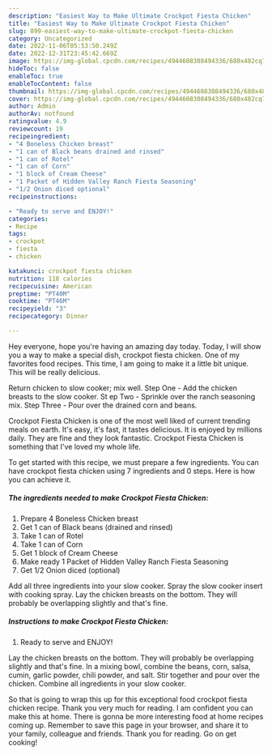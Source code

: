 ```yaml
---
description: "Easiest Way to Make Ultimate Crockpot Fiesta Chicken"
title: "Easiest Way to Make Ultimate Crockpot Fiesta Chicken"
slug: 899-easiest-way-to-make-ultimate-crockpot-fiesta-chicken
category: Uncategorized
date: 2022-11-06T05:53:50.249Z
date: 2022-12-31T23:45:42.669Z
image: https://img-global.cpcdn.com/recipes/4944608308494336/680x482cq70/crockpot-fiesta-chicken-recipe-main-photo.jpg
hideToc: false
enableToc: true
enableTocContent: false
thumbnail: https://img-global.cpcdn.com/recipes/4944608308494336/680x482cq70/crockpot-fiesta-chicken-recipe-main-photo.jpg
cover: https://img-global.cpcdn.com/recipes/4944608308494336/680x482cq70/crockpot-fiesta-chicken-recipe-main-photo.jpg
author: Admin
authorAv: notfound
ratingvalue: 4.9
reviewcount: 19
recipeingredient:
- "4 Boneless Chicken breast"
- "1 can of Black beans drained and rinsed"
- "1 can of Rotel"
- "1 can of Corn"
- "1 block of Cream Cheese"
- "1 Packet of Hidden Valley Ranch Fiesta Seasoning"
- "1/2 Onion diced optional"
recipeinstructions:

- "Ready to serve and ENJOY!"
categories:
- Recipe
tags:
- crockpot
- fiesta
- chicken

katakunci: crockpot fiesta chicken 
nutrition: 118 calories
recipecuisine: American
preptime: "PT40M"
cooktime: "PT46M"
recipeyield: "3"
recipecategory: Dinner

---
```



Hey everyone, hope you're having an amazing day today. Today, I will show you a way to make a special dish, crockpot fiesta chicken. One of my favorites food recipes. This time, I am going to make it a little bit unique. This will be really delicious.

Return chicken to slow cooker; mix well. Step One - Add the chicken breasts to the slow cooker. St ep Two - Sprinkle over the ranch seasoning mix. Step Three - Pour over the drained corn and beans.

Crockpot Fiesta Chicken is one of the most well liked of current trending meals on earth. It's easy, it's fast, it tastes delicious. It is enjoyed by millions daily. They are fine and they look fantastic. Crockpot Fiesta Chicken is something that I've loved my whole life.


To get started with this recipe, we must prepare a few ingredients. You can have crockpot fiesta chicken using 7 ingredients and 0 steps. Here is how you can achieve it.

<!--inarticleads1-->

##### The ingredients needed to make Crockpot Fiesta Chicken:

1. Prepare 4 Boneless Chicken breast
1. Get 1 can of Black beans (drained and rinsed)
1. Take 1 can of Rotel
1. Take 1 can of Corn
1. Get 1 block of Cream Cheese
1. Make ready 1 Packet of Hidden Valley Ranch Fiesta Seasoning
1. Get 1/2 Onion diced (optional)


Add all three ingredients into your slow cooker. Spray the slow cooker insert with cooking spray. Lay the chicken breasts on the bottom. They will probably be overlapping slightly and that&#39;s fine. 

<!--inarticleads2-->

##### Instructions to make Crockpot Fiesta Chicken:


1. Ready to serve and ENJOY!

Lay the chicken breasts on the bottom. They will probably be overlapping slightly and that&#39;s fine. In a mixing bowl, combine the beans, corn, salsa, cumin, garlic powder, chili powder, and salt. Stir together and pour over the chicken. Combine all ingredients in your slow cooker. 

So that is going to wrap this up for this exceptional food crockpot fiesta chicken recipe. Thank you very much for reading. I am confident you can make this at home. There is gonna be more interesting food at home recipes coming up. Remember to save this page in your browser, and share it to your family, colleague and friends. Thank you for reading. Go on get cooking!

